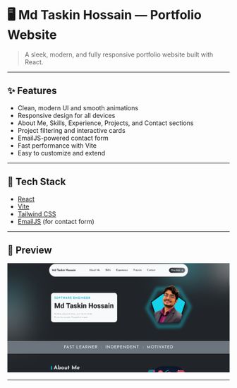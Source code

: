 # 🖥️ Md Taskin Hossain — Portfolio Website

> A sleek, modern, and fully responsive portfolio website built with React.

---

## ✨ Features

- Clean, modern UI and smooth animations
- Responsive design for all devices
- About Me, Skills, Experience, Projects, and Contact sections
- Project filtering and interactive cards
- EmailJS-powered contact form
- Fast performance with Vite
- Easy to customize and extend

---

## 🚀 Tech Stack

- [React](https://react.dev/)
- [Vite](https://vitejs.dev/)
- [Tailwind CSS](https://tailwindcss.com/)
- [EmailJS](https://www.emailjs.com/) (for contact form)

---

## 📸 Preview

![Portfolio Screenshot](public/images/website-preview.png)

---
